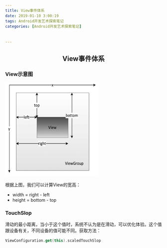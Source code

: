 ```yaml
---
title: View事件体系
date: 2019-01-10 3:00:19
tags: Android开发艺术探索笔记
categories: [Android开发艺术探索笔记]


---
```


## <center>View事件体系</center>

<!--more-->

### View示意图

<img src="View事件体系/view.png" width="300px" height="300px"/>

根据上图，我们可以计算View的宽高：

* width = right - left
* height = bottom - top

### TouchSlop

滑动的最小距离，当小于这个值时，系统不认为是在滑动，可以优化体验。这个值跟设备有关，不同设备的值可能不同。获取方法：

```kotlin
ViewConfiguration.get(this).scaledTouchSlop
```